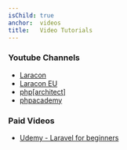```yaml
---
isChild: true
anchor:  videos
title:   Video Tutorials
---
```


### Youtube Channels

* [Laracon](https://www.youtube.com/channel/UCRawXmZv30Vf_MivyPYb_GQ)
* [Laracon EU](https://www.youtube.com/channel/UCb9XEo_1SDNR8Ucpbktrg5A)
* [php[architect]](https://www.youtube.com/channel/UCUEzH08rDNBfljD9PGVZujg)
* [phpacademy](https://www.youtube.com/user/phpacademy)

### Paid Videos

* [Udemy - Laravel for beginners](https://www.udemy.com/php-with-laravel-for-beginners-become-a-master-in-laravel/)
